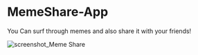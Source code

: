 # MemeShare-App
You Can surf through memes and also share it with your friends!

![screenshot_Meme Share](https://user-images.githubusercontent.com/55406565/97775334-c71b7d80-1b85-11eb-9c0d-22816280efde.jpg)
